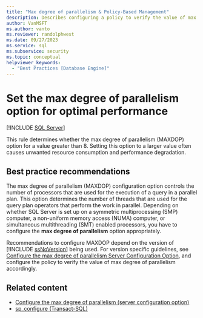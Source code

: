 ```yaml
---
title: "Max degree of parallelism & Policy-Based Management"
description: Describes configuring a policy to verify the value of max degree of parallelism for Policy-Based Management for SQL Server.
author: VanMSFT
ms.author: vanto
ms.reviewer: randolphwest
ms.date: 09/27/2023
ms.service: sql
ms.subservice: security
ms.topic: conceptual
helpviewer_keywords:
  - "Best Practices [Database Engine]"
---
```

# Set the max degree of parallelism option for optimal performance

[!INCLUDE [SQL Server](../../includes/applies-to-version/sqlserver.md)]

This rule determines whether the max degree of parallelism (MAXDOP) option for a value greater than 8. Setting this option to a larger value often causes unwanted resource consumption and performance degradation.

## Best practice recommendations

The max degree of parallelism (MAXDOP) configuration option controls the number of processors that are used for the execution of a query in a parallel plan. This option determines the number of threads that are used for the query plan operators that perform the work in parallel. Depending on whether SQL Server is set up on a symmetric multiprocessing (SMP) computer, a non-uniform memory access (NUMA) computer, or simultaneous multithreading (SMT) enabled processors, you have to configure the **max degree of parallelism** option appropriately.

Recommendations to configure MAXDOP depend on the version of [!INCLUDE [ssNoVersion](../../includes/ssnoversion-md.md)] being used. For version specific guidelines, see [Configure the max degree of parallelism Server Configuration Option](../../database-engine/configure-windows/configure-the-max-degree-of-parallelism-server-configuration-option.md#recommendations), and configure the policy to verify the value of max degree of parallelism accordingly.

## Related content

- [Configure the max degree of parallelism (server configuration option)](../../database-engine/configure-windows/configure-the-max-degree-of-parallelism-server-configuration-option.md)
- [sp_configure (Transact-SQL)](../system-stored-procedures/sp-configure-transact-sql.md)
